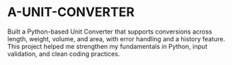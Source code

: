 # A-UNIT-CONVERTER
Built a Python-based Unit Converter that supports conversions across length, weight, volume, and area, with error handling and a history feature. This project helped me strengthen my fundamentals in Python, input validation, and clean coding practices.
